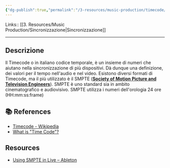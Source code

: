 ```yaml
---
{"dg-publish":true,"permalink":"/3-resources/music-production/timecode/","tags":["note"]}
---
```


Links:: [[3. Resources/Music Production/Sincronizzazione\|Sincronizzazione]]

---

## Descrizione

Il Timecode o in italiano codice temporale, è un insieme di numeri che aiutano nella sincronizzazione di più dispositivi. Dà dunque una definizione, dei valori per il tempo nell'audio e nel video. Esistono diversi formati di Timecode, ma il più utilizzato è il SMPTE (**[Society of Motion Picture and Television Engineers](https://it.wikipedia.org/wiki/Society_of_Motion_Picture_and_Television_Engineers)**). SMPTE è uno standard sia in ambito cinematografico e audiovisivo. SMPTE utilizza i numeri dell'orologia 24 ore (HH:mm:ss:frame)




## 📚 References

- [Timecode - Wikipedia](https://it.wikipedia.org/wiki/Timecode)
- [What is "Time Code"?](https://www.sweetwater.com/insync/time-code/)

## Resources

- [Using SMPTE in Live – Ableton](https://help.ableton.com/hc/en-us/articles/360010120320-Using-SMPTE-in-Live)